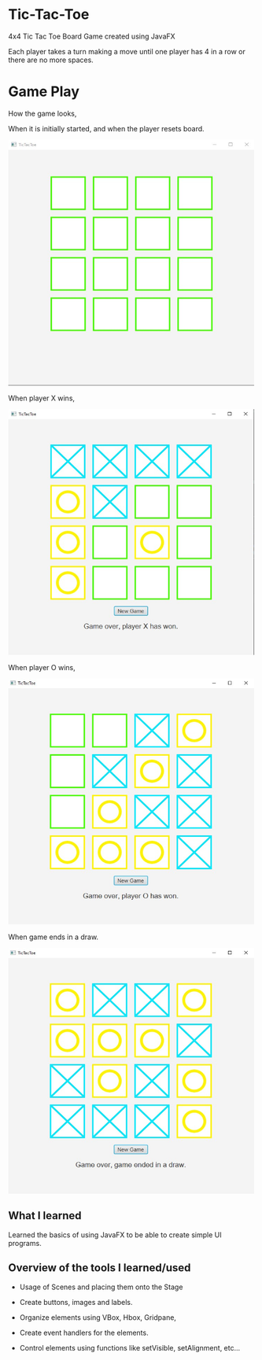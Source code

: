 # Tic-Tac-Toe
4x4 Tic Tac Toe Board Game created using JavaFX

Each player takes a turn making a move until one player has 4 in a row or there are no more spaces.

# Game Play

How the game looks,

When it is initially started, and when the player resets board.

<a href="https://github.com/Tic-Tac-Toe/">
  <img src="/images/tictactoeStart.jpg" alt="GameStart" width="500" height="500">
</a>

When player X wins,

<a href="https://github.com/Tic-Tac-Toe/">
  <img src="/images/tictactoeEnd1.jpg" alt="GameStart" width="500" height="500">
</a>

When player O wins,

<a href="https://github.com/Tic-Tac-Toe/">
  <img src="/images/tictactoeEnd2.jpg" alt="GameStart" width="500" height="500">
</a>

When game ends in a draw.

<a href="https://github.com/Tic-Tac-Toe/">
  <img src="/images/tictactoeEnd3.jpg" alt="GameStart" width="500" height="500">
</a>


## What I learned

Learned the basics of using JavaFX to be able to create simple UI programs.

## Overview of the tools I learned/used

* Usage of Scenes and placing them onto the Stage

* Create buttons, images and labels.

* Organize elements using VBox, Hbox, Gridpane, 

* Create event handlers for the elements.

* Control elements using functions like setVisible, setAlignment, etc...

